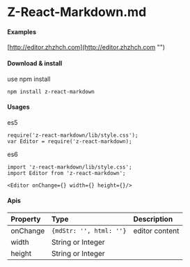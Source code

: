 # Z-React-Markdown.md

#### Examples
[http://editor.zhzhch.com](http://editor.zhzhch.com "")


#### Download & install
use npm install

    npm install z-react-markdown

#### Usages
es5

    require('z-react-markdown/lib/style.css');
    var Editor = require('z-react-markdown);
es6

    import 'z-react-markdown/lib/style.css';
    import Editor from 'z-react-markdown';

`<Editor onChange={} width={} height={}/>`

#### Apis


| Property       | Type                    | Description |
| :------------- | :-------------          | :------------- |
| onChange       | `{mdStr: '', html: ''}` | editor content |
| width          | String or Integer       |  |
| height         | String or Integer       |  |
